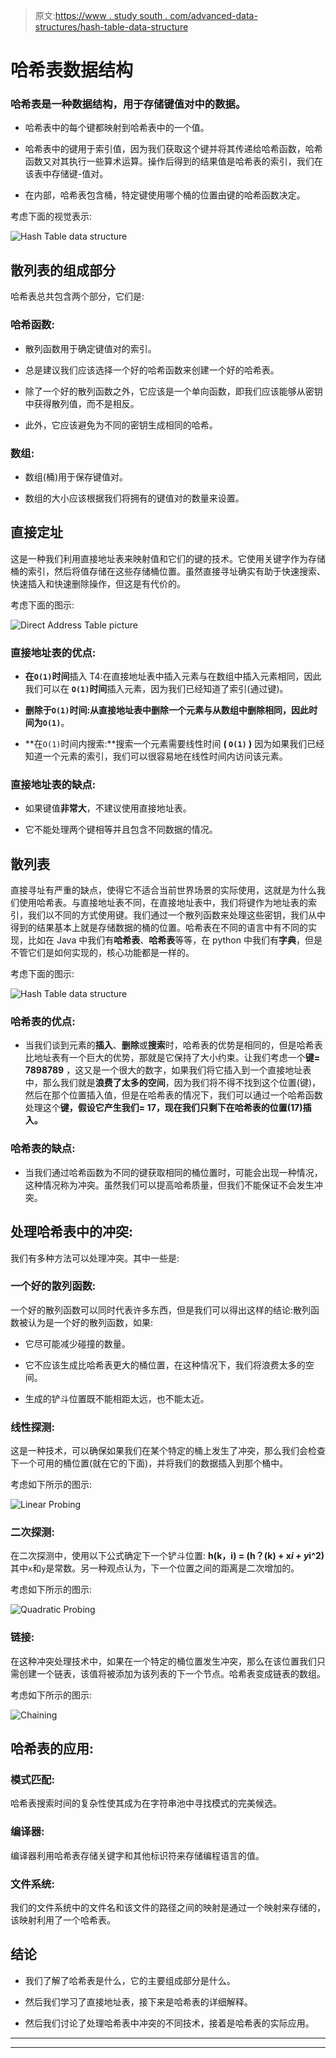 > 原文:[https://www . study south . com/advanced-data-structures/hash-table-data-structure](https://www.studytonight.com/advanced-data-structures/hash-table-data-structure)

# 哈希表数据结构

### 哈希表是一种数据结构，用于存储键值对中的数据。

*   哈希表中的每个键都映射到哈希表中的一个值。

*   哈希表中的键用于索引值，因为我们获取这个键并将其传递给哈希函数，哈希函数又对其执行一些算术运算。操作后得到的结果值是哈希表的索引，我们在该表中存储键-值对。

*   在内部，哈希表包含桶，特定键使用哪个桶的位置由键的哈希函数决定。

考虑下面的视觉表示:

![Hash Table data structure](../Images/0a2299ab79db1878b82f1de37ad68f39.png)

## 散列表的组成部分

哈希表总共包含两个部分，它们是:

### 哈希函数:

*   散列函数用于确定键值对的索引。

*   总是建议我们应该选择一个好的哈希函数来创建一个好的哈希表。

*   除了一个好的散列函数之外，它应该是一个单向函数，即我们应该能够从密钥中获得散列值，而不是相反。

*   此外，它应该避免为不同的密钥生成相同的哈希。

### 数组:

*   数组(桶)用于保存键值对。

*   数组的大小应该根据我们将拥有的键值对的数量来设置。

## 直接定址

这是一种我们利用直接地址表来映射值和它们的键的技术。它使用关键字作为存储桶的索引，然后将值存储在这些存储桶位置。虽然直接寻址确实有助于快速搜索、快速插入和快速删除操作，但这是有代价的。

考虑下面的图示:

![Direct Address Table picture](../Images/edd19ffe7192bfa5df5bc222eb798ac1.png)

### 直接地址表的优点:

*   **在`O(1)`时间**插入 T4:在直接地址表中插入元素与在数组中插入元素相同，因此我们可以在 **`O(1)`时间**插入元素，因为我们已经知道了索引(通过键)。

*   **删除于`O(1)`时间:**从直接地址表中删除一个元素与从数组中删除相同，因此**时间为`O(1)`**。

*   **在`O(1)`时间内搜索:**搜索一个元素需要线性时间 **( `O(1)` )** 因为如果我们已经知道一个元素的索引，我们可以很容易地在线性时间内访问该元素。

### 直接地址表的缺点:

*   如果键值**非常大**，不建议使用直接地址表。

*   它不能处理两个键相等并且包含不同数据的情况。

## 散列表

直接寻址有严重的缺点，使得它不适合当前世界场景的实际使用，这就是为什么我们使用哈希表。与直接地址表不同，在直接地址表中，我们将键作为地址表的索引，我们以不同的方式使用键。我们通过一个散列函数来处理这些密钥，我们从中得到的结果基本上就是存储数据的桶的位置。哈希表在不同的语言中有不同的实现，比如在 Java 中我们有**哈希表**、**哈希表**等等，在 python 中我们有**字典**，但是不管它们是如何实现的，核心功能都是一样的。

考虑下面的图示:

![Hash Table data structure](../Images/b2025a946899f8b5e1ec1517c3a64bef.png)

### 哈希表的优点:

*   当我们谈到元素的**插入**、**删除**或**搜索**时，哈希表的优势是相同的，但是哈希表比地址表有一个巨大的优势，那就是它保持了大小约束。让我们考虑一个**键= 7898789** ，这又是一个很大的数字，如果我们将它插入到一个直接地址表中，那么我们就是**浪费了太多的空间**，因为我们将不得不找到这个位置(键)，然后在那个位置插入值，但是在哈希表的情况下，我们可以通过一个哈希函数处理这个**键，假设它产生我们= 17，现在我们只剩下在哈希表的位置(17)插入。**

### 哈希表的缺点:

*   当我们通过哈希函数为不同的键获取相同的桶位置时，可能会出现一种情况，这种情况称为冲突。虽然我们可以提高哈希质量，但我们不能保证不会发生冲突。

## 处理哈希表中的冲突:

我们有多种方法可以处理冲突。其中一些是:

### 一个好的散列函数:

一个好的散列函数可以同时代表许多东西，但是我们可以得出这样的结论:散列函数被认为是一个好的散列函数，如果:

*   它尽可能减少碰撞的数量。

*   它不应该生成比哈希表更大的桶位置，在这种情况下，我们将浪费太多的空间。

*   生成的铲斗位置既不能相距太远，也不能太近。

### 线性探测:

这是一种技术，可以确保如果我们在某个特定的桶上发生了冲突，那么我们会检查下一个可用的桶位置(就在它的下面)，并将我们的数据插入到那个桶中。

考虑如下所示的图示:

![Linear Probing](../Images/5a501a4e5ab12e55bcf7d8a7662e50dd.png)

### 二次探测:

在二次探测中，使用以下公式确定下一个铲斗位置: **h(k，i) = (h？(k) + x*i + y*i^2)** 其中`x`和`y`是常数。另一种观点认为，下一个位置之间的距离是二次增加的。

考虑如下所示的图示:

![Quadratic Probing](../Images/5e25a238dfe5d445362d2d20bc71cf71.png)

### 链接:

在这种冲突处理技术中，如果在一个特定的桶位置发生冲突，那么在该位置我们只需创建一个链表，该值将被添加为该列表的下一个节点。哈希表变成链表的数组。

考虑如下所示的图示:

![Chaining](../Images/692c9793952b076d7484eaa341534143.png)

## 哈希表的应用:

### 模式匹配:

哈希表搜索时间的复杂性使其成为在字符串池中寻找模式的完美候选。

### 编译器:

编译器利用哈希表存储关键字和其他标识符来存储编程语言的值。

### **文件系统:**

我们的文件系统中的文件名和该文件的路径之间的映射是通过一个映射来存储的，该映射利用了一个哈希表。

## 结论

*   我们了解了哈希表是什么，它的主要组成部分是什么。

*   然后我们学习了直接地址表，接下来是哈希表的详细解释。

*   然后我们讨论了处理哈希表中冲突的不同技术，接着是哈希表的实际应用。

* * *

* * *
